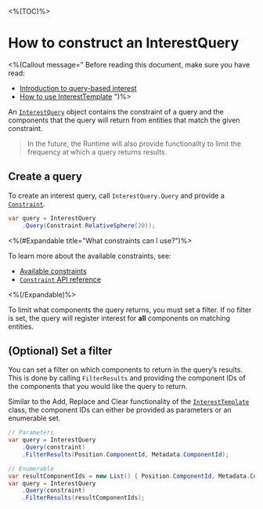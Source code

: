 <%(TOC)%>

# How to construct an InterestQuery

<%(Callout message="
Before reading this document, make sure you have read:

  * [Introduction to query-based interest]({{.Site.BaseURL}}/modules/qbi-helper/intro-to-qbi)
  * [How to use InterestTemplate]({{.Site.BaseURL}}/modules/qbi-helper/interest-template)
")%>

An [`InterestQuery`]({{.Site.BaseURL}}/api/query-based-interest/interest-query) object contains the constraint of a query and the components that the query will return from entities that match the given constraint.

> In the future, the Runtime will also provide functionality to limit the frequency at which a query returns results.

## Create a query

To create an interest query, call `InterestQuery.Query` and provide a [`Constraint`]({{.Site.BaseURL}}/api/query-based-interest/constraint).

```csharp
var query = InterestQuery
    .Query(Constraint.RelativeSphere(20));
```

<%(#Expandable title="What constraints can I use?")%>

To learn more about the available constraints, see:

* [Available constraints]({{.Site.BaseURL}}/modules/qbi-helper/intro-to-qbi#constraints)
* [`Constraint` API reference]({{.Site.BaseURL}}/api/query-based-interest/constraint)

<%(/Expandable)%>

To limit what components the query returns, you must set a filter. If no filter is set, the query will register interest for **all** components on matching entities.

## (Optional) Set a filter

You can set a filter on which components to return in the query’s results. This is done by calling `FilterResults` and providing the component IDs of the components that you would like the query to return.

Similar to the Add, Replace and Clear functionality of the [`InterestTemplate`]({{.Site.BaseURL}}/api/query-based-interest/interest-template) class, the component IDs can either be provided as parameters or an enumerable set.

```csharp
// Parameters
var query = InterestQuery
    .Query(constraint)
    .FilterResults(Position.ComponentId, Metadata.ComponentId);

// Enumerable
var resultComponentIds = new List() { Position.ComponentId, Metadata.ComponentId };
var query = InterestQuery
    .Query(constraint)
    .FilterResults(resultComponentIds);
```
